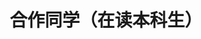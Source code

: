 ---
layout: profiles
permalink: /people_ug_present/
title: 合作同学（在读本科生）
description: 士之读书治学，盖将以脱心志于俗谛之桎梏，真理因此得以发扬
nav: false
nav_order: 6

profiles:
  # if you want to include more than one profile, just replicate the following block
  # and create one content file for each profile inside _pages/
  - align: left
    image: people_pics/rg2103.jpg
    content: people/rg2103.md
    image_circular: false # crops the image to make it circular
    more_info: >
      <p>2021.9-2025.7 软工2103班 </p>
  - align: right
    image: people_pics/stitched_liufengrui.jpg
    content: people/liufengrui.md
    image_circular: false # crops the image to make it circular
    more_info: >
      <p>软工2103</p>
      <p>大创项目负责人</p>
  - align: left
    image: people_pics/lairuilin.jpg
    content: people/lairuilin.md
    image_circular: false # crops the image to make it circular
    more_info: >
      <p>软工2303班</p>
---